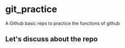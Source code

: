 # git_practice

A Github basic repo to practice the functions of github

## Let's discuss about the repo
